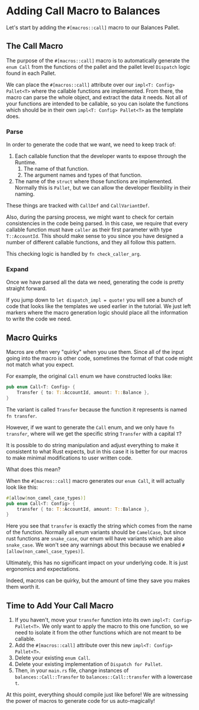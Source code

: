 # Adding Call Macro to Balances

Let's start by adding the `#[macros::call]` macro to our Balances Pallet.

## The Call Macro

The purpose of the `#[macros::call]` macro is to automatically generate the `enum Call` from the functions of the pallet and the pallet level `Dispatch` logic found in each Pallet.

We can place the `#[macros::call]` attribute over our `impl<T: Config> Pallet<T>` where the callable functions are implemented. From there, the macro can parse the whole object, and extract the data it needs. Not all of your functions are intended to be callable, so you can isolate the functions which should be in their own `impl<T: Config> Pallet<T>` as the template does.

### Parse

In order to generate the code that we want, we need to keep track of:

1. Each callable function that the developer wants to expose through the Runtime.
	1. The name of that function.
	2. The argument names and types of that function.
2. The name of the `struct` where those functions are implemented. Normally this is `Pallet`, but we can allow the developer flexibility in their naming.

These things are tracked with `CallDef` and `CallVariantDef`.

Also, during the parsing process, we might want to check for certain consistencies in the code being parsed. In this case, we require that every callable function must have `caller` as their first parameter with type `T::AccountId`. This should make sense to you since you have designed a number of different callable functions, and they all follow this pattern.

This checking logic is handled by `fn check_caller_arg`.

### Expand

Once we have parsed all the data we need, generating the code is pretty straight forward.

If you jump down to `let dispatch_impl = quote!` you will see a bunch of code that looks like the templates we used earlier in the tutorial. We just left markers where the macro generation logic should place all the information to write the code we need.

## Macro Quirks

Macros are often very "quirky" when you use them. Since all of the input going into the macro is other code, sometimes the format of that code might not match what you expect.

For example, the original `Call` enum we have constructed looks like:

```rust
pub enum Call<T: Config> {
	Transfer { to: T::AccountId, amount: T::Balance },
}
```

The variant is called `Transfer` because the function it represents is named `fn transfer`.

However, if we want to generate the `Call` enum, and we only have `fn transfer`, where will we get the specific string `Transfer` with a capital `T`?

It is possible to do string manipulation and adjust everything to make it consistent to what Rust expects, but in this case it is better for our macros to make minimal modifications to user written code.

What does this mean?

When the `#[macros::call]` macro generates our `enum Call`, it will actually look like this:

```rust
#[allow(non_camel_case_types)]
pub enum Call<T: Config> {
	transfer { to: T::AccountId, amount: T::Balance },
}
```

Here you see that `transfer` is exactly the string which comes from the name of the function. Normally all enum variants should be `CamelCase`, but since rust functions are `snake_case`, our enum will have variants which are also `snake_case`. We won't see any warnings about this because we enabled `#[allow(non_camel_case_types)]`.

Ultimately, this has no significant impact on your underlying code. It is just ergonomics and expectations.

Indeed, macros can be quirky, but the amount of time they save you makes them worth it.

## Time to Add Your Call Macro

1. If you haven't, move your `transfer` function into its own `impl<T: Config> Pallet<T>`. We only want to apply the macro to this one function, so we need to isolate it from the other functions which are not meant to be callable.
2. Add the `#[macros::call]` attribute over this new `impl<T: Config> Pallet<T>`.
3. Delete your existing `enum Call`.
4. Delete your existing implementation of `Dispatch for Pallet`.
5. Then, in your `main.rs` file, change instances of `balances::Call::Transfer` to `balances::Call::transfer` with a lowercase `t`.

At this point, everything should compile just like before! We are witnessing the power of macros to generate code for us auto-magically!
